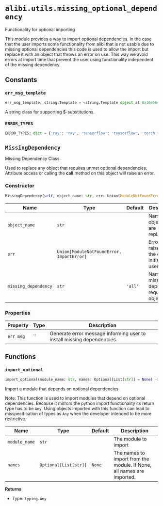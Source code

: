 # `alibi.utils.missing_optional_dependency`

Functionality for optional importing

This module provides a way to import optional dependencies. In the case that the user imports some functionality from
alibi that is not usable due to missing optional dependencies this code is used to allow the import but replace it
with an object that throws an error on use. This way we avoid errors at import time that prevent the user using
functionality independent of the missing dependency.

## Constants
### `err_msg_template`
```python
err_msg_template: string.Template = <string.Template object at 0x16e56cbe0>
```
A string class for supporting $-substitutions.

### `ERROR_TYPES`
```python
ERROR_TYPES: dict = {'ray': 'ray', 'tensorflow': 'tensorflow', 'torch': 'torch', 'pytorch': 'torc...
```

## `MissingDependency`

Missing Dependency Class

Used to replace any object that requires unmet optional dependencies. Attribute access or calling the __call__
method on this object will raise an error.

### Constructor

```python
MissingDependency(self, object_name: str, err: Union[ModuleNotFoundError, ImportError], missing_dependency: str = 'all')
```

| Name | Type | Default | Description |
| ---- | ---- | ------- | ----------- |
| `object_name` | `str` |  | Name of object we are replacing |
| `err` | `Union[ModuleNotFoundError, ImportError]` |  | Error to be raised when the class is initialized or used |
| `missing_dependency` | `str` | `'all'` | Name of missing dependency required for object |

### Properties

| Property | Type | Description |
| -------- | ---- | ----------- |
| `err_msg` | `` | Generate error message informing user to install missing dependencies. |

## Functions
### `import_optional`

```python
import_optional(module_name: str, names: Optional[List[str]] = None) -> typing.Any
```

Import a module that depends on optional dependencies

Note: This function is used to import modules that depend on optional dependencies. Because it mirrors the python
import functionality its return type has to be `Any`. Using objects imported with this function can lead to
misspecification of types as `Any` when the developer intended to be more restrictive.

| Name | Type | Default | Description |
| ---- | ---- | ------- | ----------- |
| `module_name` | `str` |  | The module to import |
| `names` | `Optional[List[str]]` | `None` | The names to import from the module. If None, all names are imported. |

**Returns**
- Type: `typing.Any`
